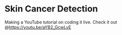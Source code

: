 # Skin Cancer Detection
 
Making a YouTube tutorial on coding it live. Check it out @https://youtu.be/aYB2_GcwLvE